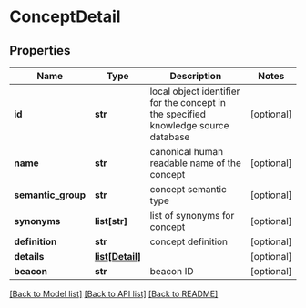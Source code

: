 # ConceptDetail

## Properties
Name | Type | Description | Notes
------------ | ------------- | ------------- | -------------
**id** | **str** | local object identifier for the concept in the specified knowledge source database  | [optional] 
**name** | **str** | canonical human readable name of the concept  | [optional] 
**semantic_group** | **str** | concept semantic type  | [optional] 
**synonyms** | **list[str]** | list of synonyms for concept  | [optional] 
**definition** | **str** | concept definition  | [optional] 
**details** | [**list[Detail]**](Detail.md) |  | [optional] 
**beacon** | **str** | beacon ID  | [optional] 

[[Back to Model list]](../README.md#documentation-for-models) [[Back to API list]](../README.md#documentation-for-api-endpoints) [[Back to README]](../README.md)



